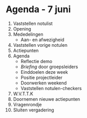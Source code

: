 # Agenda - 7 juni
1. Vaststellen notulist
2. Opening
3. Mededelingen
    * Aan- en afwezigheid
4. Vaststellen vorige notulen
5. Actiepunten
6. Agenda
    * Reflectie demo
	* *Briefing* door groepsleiders
    * Einddoelen deze week
    * Positie projectleider
    * Doorwerken weekend
    * Vaststellen notulen-checkers
7. W.V.T.T.K
8. Doornemen nieuwe actiepunten
9. Vragenrondje
10. Sluiten vergadering 
